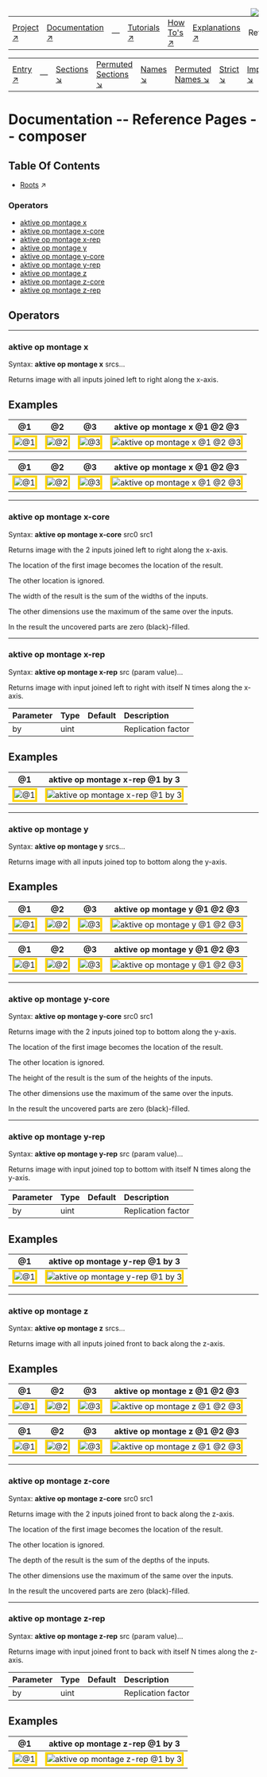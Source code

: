 <img src='../assets/aktive-logo-128.png' style='float:right;'>

||||||||
|---|---|---|---|---|---|---|
|[Project ↗](../../README.md)|[Documentation ↗](../index.md)|&mdash;|[Tutorials ↗](../tutorials.md)|[How To's ↗](../howtos.md)|[Explanations ↗](../explanations.md)|References|

|||||||||
|---|---|---|---|---|---|---|---|
|[Entry ↗](index.md)|&mdash;|[Sections ↘](bysection.md)|[Permuted Sections ↘](bypsection.md)|[Names ↘](byname.md)|[Permuted Names ↘](bypname.md)|[Strict ↘](strict.md)|[Implementations ↘](bylang.md)|

# Documentation -- Reference Pages -- composer

## Table Of Contents

  - [Roots](bysection.md) ↗


### Operators

 - [aktive op montage x](#op_montage_x)
 - [aktive op montage x-core](#op_montage_x_core)
 - [aktive op montage x-rep](#op_montage_x_rep)
 - [aktive op montage y](#op_montage_y)
 - [aktive op montage y-core](#op_montage_y_core)
 - [aktive op montage y-rep](#op_montage_y_rep)
 - [aktive op montage z](#op_montage_z)
 - [aktive op montage z-core](#op_montage_z_core)
 - [aktive op montage z-rep](#op_montage_z_rep)

## Operators

---
### <a name='op_montage_x'></a> aktive op montage x

Syntax: __aktive op montage x__ srcs...

Returns image with all inputs joined left to right along the x-axis.


## Examples

|@1|@2|@3|aktive op montage x 	@1 @2 @3|
|---|---|---|---|
|<img src='example-00207.gif' alt='@1' style='border:4px solid gold'>|<img src='example-00208.gif' alt='@2' style='border:4px solid gold'>|<img src='example-00209.gif' alt='@3' style='border:4px solid gold'>|<img src='example-00210.gif' alt='aktive op montage x 	@1 @2 @3' style='border:4px solid gold'>|

|@1|@2|@3|aktive op montage x 	@1 @2 @3|
|---|---|---|---|
|<img src='example-00211.gif' alt='@1' style='border:4px solid gold'>|<img src='example-00212.gif' alt='@2' style='border:4px solid gold'>|<img src='example-00213.gif' alt='@3' style='border:4px solid gold'>|<img src='example-00214.gif' alt='aktive op montage x 	@1 @2 @3' style='border:4px solid gold'>|


---
### <a name='op_montage_x_core'></a> aktive op montage x-core

Syntax: __aktive op montage x-core__ src0 src1

Returns image with the 2 inputs joined left to right along the x-axis.

The location of the first image becomes the location of the result.

The other location is ignored.

The width of the result is the sum of the widths of the inputs.

The other dimensions use the maximum of the same over the inputs.

In the result the uncovered parts are zero (black)-filled.


---
### <a name='op_montage_x_rep'></a> aktive op montage x-rep

Syntax: __aktive op montage x-rep__ src (param value)...

Returns image with input joined left to right with itself N times along the x-axis.

|Parameter|Type|Default|Description|
|:---|:---|:---|:---|
|by|uint||Replication factor|

## Examples

|@1|aktive op montage x-rep 	@1 by 3|
|---|---|
|<img src='example-00215.gif' alt='@1' style='border:4px solid gold'>|<img src='example-00216.gif' alt='aktive op montage x-rep 	@1 by 3' style='border:4px solid gold'>|


---
### <a name='op_montage_y'></a> aktive op montage y

Syntax: __aktive op montage y__ srcs...

Returns image with all inputs joined top to bottom along the y-axis.


## Examples

|@1|@2|@3|aktive op montage y 	@1 @2 @3|
|---|---|---|---|
|<img src='example-00217.gif' alt='@1' style='border:4px solid gold'>|<img src='example-00218.gif' alt='@2' style='border:4px solid gold'>|<img src='example-00219.gif' alt='@3' style='border:4px solid gold'>|<img src='example-00220.gif' alt='aktive op montage y 	@1 @2 @3' style='border:4px solid gold'>|

|@1|@2|@3|aktive op montage y 	@1 @2 @3|
|---|---|---|---|
|<img src='example-00221.gif' alt='@1' style='border:4px solid gold'>|<img src='example-00222.gif' alt='@2' style='border:4px solid gold'>|<img src='example-00223.gif' alt='@3' style='border:4px solid gold'>|<img src='example-00224.gif' alt='aktive op montage y 	@1 @2 @3' style='border:4px solid gold'>|


---
### <a name='op_montage_y_core'></a> aktive op montage y-core

Syntax: __aktive op montage y-core__ src0 src1

Returns image with the 2 inputs joined top to bottom along the y-axis.

The location of the first image becomes the location of the result.

The other location is ignored.

The height of the result is the sum of the heights of the inputs.

The other dimensions use the maximum of the same over the inputs.

In the result the uncovered parts are zero (black)-filled.


---
### <a name='op_montage_y_rep'></a> aktive op montage y-rep

Syntax: __aktive op montage y-rep__ src (param value)...

Returns image with input joined top to bottom with itself N times along the y-axis.

|Parameter|Type|Default|Description|
|:---|:---|:---|:---|
|by|uint||Replication factor|

## Examples

|@1|aktive op montage y-rep 	@1 by 3|
|---|---|
|<img src='example-00225.gif' alt='@1' style='border:4px solid gold'>|<img src='example-00226.gif' alt='aktive op montage y-rep 	@1 by 3' style='border:4px solid gold'>|


---
### <a name='op_montage_z'></a> aktive op montage z

Syntax: __aktive op montage z__ srcs...

Returns image with all inputs joined front to back along the z-axis.


## Examples

|@1|@2|@3|aktive op montage z 	@1 @2 @3|
|---|---|---|---|
|<img src='example-00227.gif' alt='@1' style='border:4px solid gold'>|<img src='example-00228.gif' alt='@2' style='border:4px solid gold'>|<img src='example-00229.gif' alt='@3' style='border:4px solid gold'>|<img src='example-00230.gif' alt='aktive op montage z 	@1 @2 @3' style='border:4px solid gold'>|

|@1|@2|@3|aktive op montage z 	@1 @2 @3|
|---|---|---|---|
|<img src='example-00231.gif' alt='@1' style='border:4px solid gold'>|<img src='example-00232.gif' alt='@2' style='border:4px solid gold'>|<img src='example-00233.gif' alt='@3' style='border:4px solid gold'>|<img src='example-00234.gif' alt='aktive op montage z 	@1 @2 @3' style='border:4px solid gold'>|


---
### <a name='op_montage_z_core'></a> aktive op montage z-core

Syntax: __aktive op montage z-core__ src0 src1

Returns image with the 2 inputs joined front to back along the z-axis.

The location of the first image becomes the location of the result.

The other location is ignored.

The depth of the result is the sum of the depths of the inputs.

The other dimensions use the maximum of the same over the inputs.

In the result the uncovered parts are zero (black)-filled.


---
### <a name='op_montage_z_rep'></a> aktive op montage z-rep

Syntax: __aktive op montage z-rep__ src (param value)...

Returns image with input joined front to back with itself N times along the z-axis.

|Parameter|Type|Default|Description|
|:---|:---|:---|:---|
|by|uint||Replication factor|

## Examples

|@1|aktive op montage z-rep 	@1 by 3|
|---|---|
|<img src='example-00235.gif' alt='@1' style='border:4px solid gold'>|<img src='example-00236.gif' alt='aktive op montage z-rep 	@1 by 3' style='border:4px solid gold'>|


